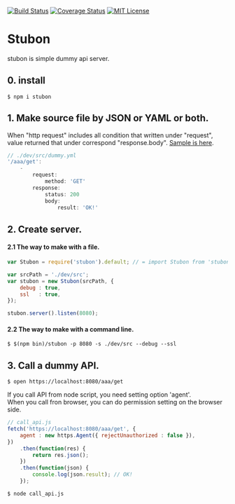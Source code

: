 [![Build Status](https://travis-ci.org/putan/stubon.svg?branch=master)](https://travis-ci.org/putan/stubon) [![Coverage Status](https://coveralls.io/repos/github/putan/stubon/badge.svg?branch=master)](https://coveralls.io/github/putan/stubon?branch=master) [![MIT License](http://img.shields.io/badge/license-MIT-blue.svg?style=flat)](https://github.com/putan/stubon/blob/master/LICENSE.txt)

# Stubon

stubon is simple dummy api server.

## 0. install
```shell
$ npm i stubon
```

## 1. Make source file by JSON or YAML or both.
When "http request" includes all condition that written under "request", value returned that under correspond "response.body".
[Sample is here](https://github.com/putan/stubon/blob/master/test/sample/stub.yml).

```js
// ./dev/src/dummy.yml
'/aaa/get':
    -
        request:
            method: 'GET'
        response:
            status: 200
            body:
                result: 'OK!'
```

## 2. Create server.
#### 2.1 The way to make with a file.
```js
var Stubon = require('stubon').default; // = import Stubon from 'stubon';

var srcPath = './dev/src';
var stubon = new Stubon(srcPath, {
    debug : true,
    ssl   : true,
});

stubon.server().listen(8080);
```

#### 2.2 The way to make with a command line.
```shell
$ $(npm bin)/stubon -p 8080 -s ./dev/src --debug --ssl
```

## 3. Call a dummy API.
```shell
$ open https://localhost:8080/aaa/get
```

If you call API from node script, you need setting option 'agent'.<br>
When you call fron browser, you can do permission setting on the browser side.

```js
// call_api.js
fetch('https://localhost:8080/aaa/get', {
    agent : new https.Agent({ rejectUnauthorized : false }),
})
    .then(function(res) {
        return res.json();
    })
    .then(function(json) {
        console.log(json.result); // OK!
    });
```

```shell
$ node call_api.js
```
